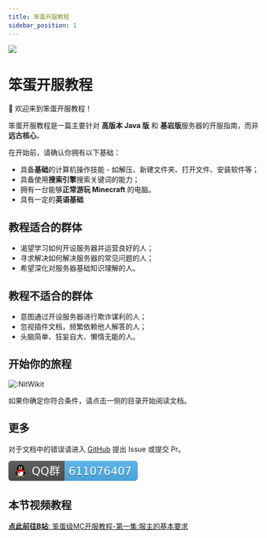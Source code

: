 ```yaml
---
title: 笨蛋开服教程
sidebar_position: 1
---
```


![](https://img.fastmirror.net/s/2024/11/02/672558bae4ec0.png)

# 笨蛋开服教程

👋 欢迎来到笨蛋开服教程！

笨蛋开服教程是一篇主要针对 **高版本 Java 版** 和 **基岩版**服务器的开服指南，而非**远古核心**。

在开始前，请确认你拥有以下基础：

- 具备**基础**的计算机操作技能 - 如解压、新建文件夹、打开文件、安装软件等；
- 具备使用**搜索引擎**搜索关键词的能力；
- 拥有一台能够**正常游玩 Minecraft** 的电脑。
- 具有一定的**英语基础**

## 教程适合的群体

- 渴望学习如何开设服务器并运营良好的人；
- 寻求解决如何解决服务器的常见问题的人；
- 希望深化对服务器基础知识理解的人。

## 教程不适合的群体

- 意图通过开设服务器进行欺诈谋利的人；
- 忽视插件文档，频繁依赖他人解答的人；
- 头脑简单、狂妄自大、懒惰无能的人。

## 开始你的旅程

![:NitWikit](https://count.kjchmc.cn/get/@:NitWikit)

如果你确定你符合条件，请点击一侧的目录开始阅读文档。

## 更多

对于文档中的错误请进入 [GitHub](https://github.com/8aka-Team/NitWikit) 提出 Issue 或提交 Pr。

<a href="https://qm.qq.com/q/I1LDr0TNui">
  <img src="https://raw.githubusercontent.com/8aka-Team/NitWikit/refs/heads/main/docs/_images/qqgroupshield.svg" alt="QQ群">
</a>

## 本节视频教程

[**点此前往B站**: 笨蛋级MC开服教程-第一集:服主的基本要求](https://www.bilibili.com/video/BV16W421R7tm/?share_source=copy_web&vd_source=53975e70eabfc1d6563221a670d4021a)

